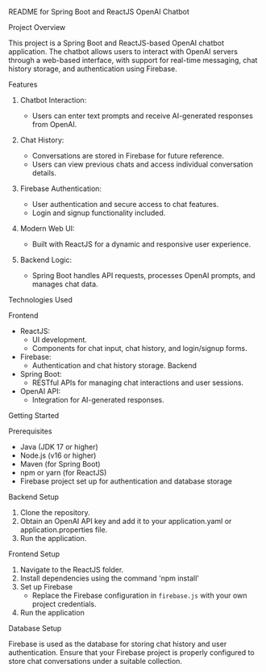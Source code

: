 README for Spring Boot and ReactJS OpenAI Chatbot

Project Overview

This project is a Spring Boot and ReactJS-based OpenAI chatbot application. The chatbot allows users to interact with OpenAI servers through a web-based interface, with support for real-time messaging, chat history storage, and authentication using Firebase.

Features

1. Chatbot Interaction:
   - Users can enter text prompts and receive AI-generated responses from OpenAI.

2. Chat History:
   - Conversations are stored in Firebase for future reference.
   - Users can view previous chats and access individual conversation details.

3. Firebase Authentication:
   - User authentication and secure access to chat features.
   - Login and signup functionality included.

4. Modern Web UI:
   - Built with ReactJS for a dynamic and responsive user experience.

5. Backend Logic:
   - Spring Boot handles API requests, processes OpenAI prompts, and manages chat data.

Technologies Used

Frontend
- ReactJS:
  - UI development.
  - Components for chat input, chat history, and login/signup forms.
- Firebase:
  - Authentication and chat history storage.
Backend
- Spring Boot:
  - RESTful APIs for managing chat interactions and user sessions.
- OpenAI API:
  - Integration for AI-generated responses.

Getting Started

Prerequisites

- Java (JDK 17 or higher)
- Node.js (v16 or higher)
- Maven (for Spring Boot)
- npm or yarn (for ReactJS)
- Firebase project set up for authentication and database storage

Backend Setup

1. Clone the repository.
2. Obtain an OpenAI API key and add it to your application.yaml or application.properties file.
3. Run the application.

Frontend Setup

1. Navigate to the ReactJS folder.
2. Install dependencies using the command 'npm install'
3. Set up Firebase
   - Replace the Firebase configuration in `firebase.js` with your own project credentials.
4. Run the application

Database Setup

Firebase is used as the database for storing chat history and user authentication. Ensure that your Firebase project is properly configured to store chat conversations under a suitable collection.

